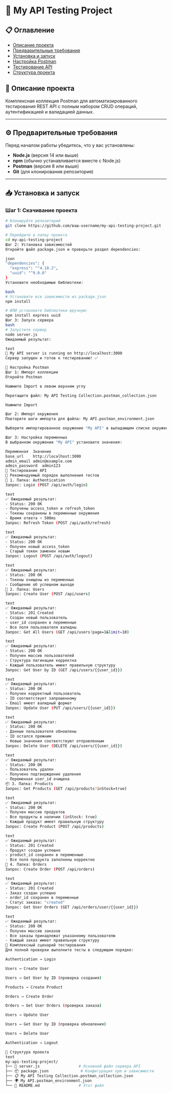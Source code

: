 # 🚀 My API Testing Project

## 📋 Оглавление
- [Описание проекта](#-описание-проекта)
- [Предварительные требования](#-предварительные-требования)
- [Установка и запуск](#-установка-и-запуск)
- [Настройка Postman](#-настройка-postman)
- [Тестирование API](#-тестирование-api)
- [Структура проекта](#-структура-проекта)

## 🎯 Описание проекта

Комплексная коллекция Postman для автоматизированного тестирования REST API с полным набором CRUD операций, аутентификацией и валидацией данных.

***

## ⚙️ Предварительные требования

Перед началом работы убедитесь, что у вас установлены:

- **Node.js** (версия 14 или выше)
- **npm** (обычно устанавливается вместе с Node.js)
- **Postman** (версия 8 или выше)
- **Git** (для клонирования репозитория)

***

## 📥 Установка и запуск

### Шаг 1: Скачивание проекта

```bash
# Клонируйте репозиторий
git clone https://github.com/ваш-username/my-api-testing-project.git

# Перейдите в папку проекта
cd my-api-testing-project
Шаг 2: Установка зависимостей
Откройте файл package.json и проверьте раздел dependencies:

json
"dependencies": {
  "express": "^4.18.2",
  "uuid": "^9.0.0"
}
Установите необходимые библиотеки:

bash
# Установите все зависимости из package.json
npm install

# ИЛИ установите библиотеки вручную:
npm install express uuid
Шаг 3: Запуск сервера
bash
# Запустите сервер
node server.js
Ожидаемый результат:

text
🚀 My API server is running on http://localhost:3000
Сервер запущен и готов к тестированию! ✅

🔧 Настройка Postman
Шаг 1: Импорт коллекции
Откройте Postman

Нажмите Import в левом верхнем углу

Перетащите файл: My API Testing Collection.postman_collection.json

Нажмите Import

Шаг 2: Импорт окружения
Повторите шаги импорта для файла: My API.postman_environment.json

Выберите импортированное окружение "My API" в выпадающем списке окружений (правый верхний угол)

Шаг 3: Настройка переменных
В выбранном окружении "My API" установите значения:

Переменная	Значение
base_url	http://localhost:3000
admin_email	admin@example.com
admin_password	admin123
🧪 Тестирование API
📂 Рекомендуемый порядок выполнения тестов
🔐 1. Папка: Authentication
Запрос: Login (POST /api/auth/login)

text
✅ Ожидаемый результат:
- Status: 200 OK
- Получены access_token и refresh_token
- Токены сохранены в переменные окружения
- Время ответа < 500ms
Запрос: Refresh Token (POST /api/auth/refresh)

text
✅ Ожидаемый результат:
- Status: 200 OK
- Получен новый access_token
- Старый токен заменен новым
Запрос: Logout (POST /api/auth/logout)

text
✅ Ожидаемый результат:
- Status: 200 OK
- Токены очищены из переменных
- Сообщение об успешном выходе
👥 2. Папка: Users
Запрос: Create User (POST /api/users)

text
✅ Ожидаемый результат:
- Status: 201 Created
- Создан новый пользователь
- user_id сохранен в переменные
- Все поля пользователя валидны
Запрос: Get All Users (GET /api/users?page=1&limit=10)

text
✅ Ожидаемый результат:
- Status: 200 OK
- Получен массив пользователей
- Структура пагинации корректна
- Каждый пользователь имеет правильную структуру
Запрос: Get User by ID (GET /api/users/{{user_id}})

text
✅ Ожидаемый результат:
- Status: 200 OK
- Получен корректный пользователь
- ID соответствует запрошенному
- Email имеет валидный формат
Запрос: Update User (PUT /api/users/{{user_id}})

text
✅ Ожидаемый результат:
- Status: 200 OK
- Данные пользователя обновлены
- ID остался прежним
- Новые значения соответствуют отправленным
Запрос: Delete User (DELETE /api/users/{{user_id}})

text
✅ Ожидаемый результат:
- Status: 200 OK
- Пользователь удален
- Получено подтверждение удаления
- Переменная user_id очищена
📦 3. Папка: Products
Запрос: Get Products (GET /api/products?inStock=true)

text
✅ Ожидаемый результат:
- Status: 200 OK
- Получен массив продуктов
- Все продукты в наличии (inStock: true)
- Каждый продукт имеет правильную структуру
Запрос: Create Product (POST /api/products)

text
✅ Ожидаемый результат:
- Status: 201 Created
- Продукт создан успешно
- product_id сохранен в переменные
- Все поля продукта заполнены корректно
🛒 4. Папка: Orders
Запрос: Create Order (POST /api/orders)

text
✅ Ожидаемый результат:
- Status: 201 Created
- Заказ создан успешно
- order_id сохранен в переменные
- Статус заказа: "created"
Запрос: Get User Orders (GET /api/orders/user/{{user_id}})

text
✅ Ожидаемый результат:
- Status: 200 OK
- Получен массив заказов
- Все заказы принадлежат указанному пользователю
- Каждый заказ имеет правильную структуру
🎯 Комплексный сценарий тестирования
Для полной проверки выполните тесты в следующем порядке:

Authentication → Login

Users → Create User

Users → Get User by ID (проверка создания)

Products → Create Product

Orders → Create Order

Orders → Get User Orders (проверка заказа)

Users → Update User

Users → Get User by ID (проверка обновления)

Users → Delete User

Authentication → Logout

📁 Структура проекта
text
my-api-testing-project/
├── 🚀 server.js                 # Основной файл сервера API
├── 📦 package.json              # Конфигурация npm и зависимости
├── 📋 My API Testing Collection.postman_collection.json
├── 🌍 My API.postman_environment.json
└── 📖 README.md                 # Этот файл
